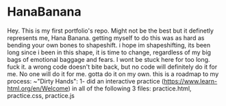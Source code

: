 # HanaBanana
Hey. This is my first portfolio's repo. Might not be the best but it definetly represents me, Hana Banana.
getting myself to do this was as hard as bending your own bones to shapeshift. i hope im shapeshifting, its been long since i been in this shape, it is time to change, regardless of my big bags of emotional baggage and fears. I wont be stuck here for too long. fuck it. a wrong code doesn't bite back, but no code will definitely do it for me. No one will do it for me. gotta do it on my own.
this is a roadmap to my process:
~"Dirty Hands": 
    1- did an interactive practice (https://www.learn-html.org/en/Welcome) in all of the following 3 files: practice.html, practice.css, practice.js  
    
